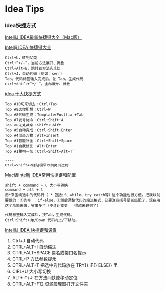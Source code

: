 # Idea Tips



### Idea快捷方式

[IntelliJ IDEA最新快捷键大全（Mac版）]("http://www.evget.com/article/2014/4/21/20866.html")


[Intellij IDEA 快捷键大全]("http://www.open-open.com/lib/view/open1396578860887.html")

	Ctrl+U，转到父类
	Ctrl+”+/-”，当前方法展开、折叠
	Ctrl+Alt+B，跳转到方法实现处
	Ctrl+J，自动代码（例如：serr）
	Tab，代码标签输入完成后，按 Tab，生成代码
	Ctrl+Shift+”+/-”，全部展开、折叠

[idea 十大快捷方式]("http://blog.csdn.net/dc_726/article/details/42784275")

	Top #10切来切去：Ctrl+Tab
	Top #9选你所想：Ctrl+W
	Top #8代码生成：Template/Postfix +Tab
	Top #7发号施令：Ctrl+Shift+A
	Top #6无处藏身：Shift+Shift
	Top #5自动完成：Ctrl+Shift+Enter
	Top #4创造万物：Alt+Insert
	Top #1智能补全：Ctrl+Shift+Space
	Top #1自我修复：Alt+Enter
	Top #1重构一切：Ctrl+Shift+Alt+T`
	
	----
	Ctrl+Shift+V粘贴很早以前拷贝过的	


[Mac版Intellij IDEA常用快捷键和配置]("http://www.3lian.com/edu/2015/04-15/205566.html")
	
	shift + command + u 大小写转换
	command + alt + t
	用*来围绕选中的代码行（ * 包括if、while、try catch等）这个功能也很方便，把我以前要做的：①先写	if-else，②然后调整代码的缩进格式，还要注意括号是否匹配了，现在用这个功能来做，省事多了（不过让我变	得越来越懒了）
	 
	代码标签输入完成后，按Tab，生成代码。
	Ctrl+Shift+Up/Down 代码向上/下移动。


[IntelliJ IDEA 快捷键和设置]("http://www.cnblogs.com/bluestorm/archive/2013/05/20/3087889.html")

1. Ctrl+J 自动代码
2. CTRL+ALT+I  自动缩进 
3. CTRL+ALT+SPACE  类名或接口名提示 
4. CTRL+P   方法参数提示 
5. CTRL+ALT+T  把选中的代码放在 TRY{} IF{} ELSE{} 里
6. CIRL+U   大小写切换 
7. ALT+ ↑/↓  在方法间快速移动定位 
8. CTRL+ALT+F12  资源管理器打开文件夹 

